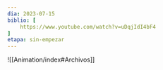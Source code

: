 ```yaml
---
dia: 2023-07-15
biblio: [
	https://www.youtube.com/watch?v=uDqjIdI4bF4
]
etapa: sin-empezar
---
```










![[Animation/index#Archivos]]